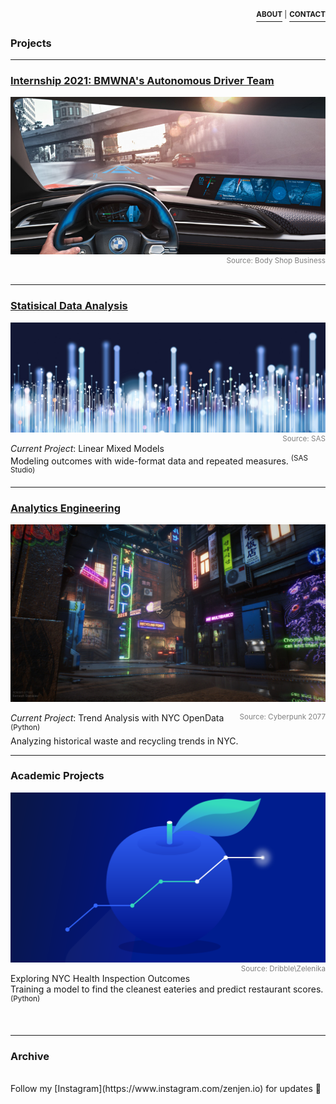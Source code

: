 <p align="right">
  <a href="https://zenjen-devs.github.io/bio"><b><sup>ABOUT</sup></b></a><sup> |</sup>
  <a href="mailto:jen.arriaza@nyu.edu"><b><sup>CONTACT</sup></b></a>
  
  </p>


### Projects

---

### [Internship 2021: BMWNA's Autonomous Driver Team](/internship2021)

<p><a href="https://zenjen-devs.github.io/internship2021"><img src="images/BMW-Intel.jpg?raw=true"/></a>
<br>
<span style="float:right; color: gray;"><sup>Source: Body Shop Business</sup></span></p>
<br>


---

### [Statisical Data Analysis](/statisticaldataanalysis)

<p><a href="https://zenjen-devs.github.io/statisticaldataanalysis"><img src="images/dataprofessionals.JPG?raw=true"/></a>
<br>
<span style="float:right; color: gray;"><sup>Source: SAS</sup></span></p>

<i>Current Project</i>: Linear Mixed Models
<br>
Modeling outcomes with wide-format data and repeated measures. <sup>(SAS Studio)</sup>
<br>

---

### [Analytics Engineering](/analytics-python)
<p><a href="https://zenjen-devs.github.io/analytics-python"><img src="images/civilizationfiction.jpg?raw=true"/></a>

<span style="float:right; color: gray;"><sup>Source: Cyberpunk 2077</sup></span></p>

<i>Current Project</i>: Trend Analysis with NYC OpenData <sup>(Python)</sup>
<br>
Analyzing historical waste and recycling trends in NYC.
<br>

---

<h3> Academic Projects</h3>
<p><a href="https://zenjen-devs.github.io/academicprojects"><img src="images/analytics-apple2.png?raw=true"/></a>
<br>
<span style="float:right; color: gray;"><sup>Source: Dribble\Zelenika</sup></span></p>

Exploring NYC Health Inspection Outcomes
<br>
Training a model to find the cleanest eateries and predict restaurant scores. <sup>(Python)</sup>

<br>

---


### Archive
<br>
Follow my [Instagram](https://www.instagram.com/zenjen.io) for updates 🔮



<!-- Remove above link if you don't want to attibute -->
